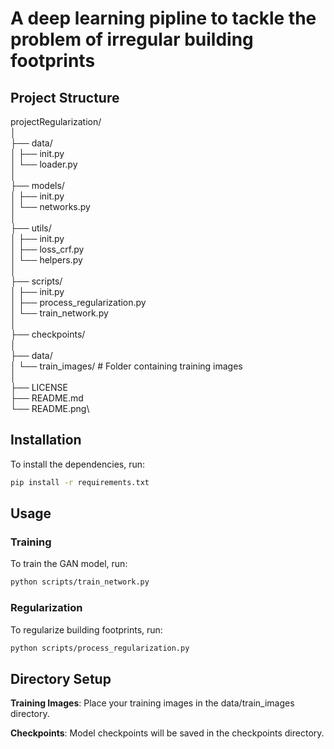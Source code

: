 # A deep learning pipline to tackle the problem of irregular building footprints

## Project Structure

projectRegularization/ \
│\
├── data/\
│ ├── init.py\
│ └── loader.py\
│\
├── models/\
│ ├── init.py\
│ └── networks.py\
│\
├── utils/\
│ ├── init.py\
│ ├── loss_crf.py\
│ └── helpers.py\
│\
├── scripts/\
│ ├── init.py\
│ ├── process_regularization.py\
│ └── train_network.py\
│\
├── checkpoints/\
│\
├── data/\
│ └── train_images/ # Folder containing training images\
│\
├── LICENSE\
├── README.md\
└── README.png\

## Installation

To install the dependencies, run:

```bash
pip install -r requirements.txt
```

## Usage

### Training

To train the GAN model, run:

```bash
python scripts/train_network.py
```

### Regularization

To regularize building footprints, run:

```bash
python scripts/process_regularization.py
```

## Directory Setup

**Training Images**: Place your training images in the data/train_images directory.

**Checkpoints**: Model checkpoints will be saved in the checkpoints directory.


